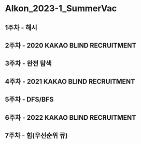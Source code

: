 # Alkon_2023-1_SummerVac
## 1주차 - 해시 </br>
## 2주차 - 2020 KAKAO BLIND RECRUITMENT </br>
## 3주차 - 완전 탐색 </br>
## 4주차 - 2021 KAKAO BLIND RECRUITMENT </br>
## 5주차 - DFS/BFS </br>
## 6주차 - 2022 KAKAO BLIND RECRUITMENT </br>
## 7주차 - 힙(우선순위 큐) </br>
